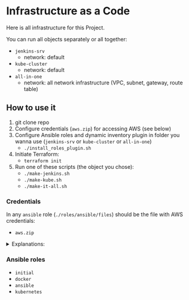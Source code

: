 # Infrastructure as a Code
Here is all infrastructure for this Project.

You can run all objects separately or all together:
- `jenkins-srv`
    - network: default
- `kube-cluster`
    - network: default 
- `all-in-one`
    - network: all network infrastructure (VPC, subnet, gateway, route table) 

## How to use it
1. git clone repo
2. Configure credentials (`aws.zip`) for accessing AWS (see below)
3. Configure Ansible roles and dynamic inventory plugin in folder you wanna use (`jenkins-srv` or `kube-cluster` or `all-in-one`)
    - `./install_roles_plugin.sh` 
4. Initiate Terraform: 
    - `terraform init`
6. Run one of these scripts (the object you chose):
    - `./make-jenkins.sh`
    - `./make-kube.sh`
    - `./make-it-all.sh`

### Credentials
In any `ansible` role (`./roles/ansible/files`) should be the file with AWS credentials:
- `aws.zip` 

<details>
<summary> Explanations: </summary>

Jenkins server use Ansible to deploy app into Kubernetes cluster.

Ansible for that use dynamic inventory. So the user `jenkins` should have `.aws` at his home dir to do that.

Ansible role `ansible` do it all automatically:
```
- name: Extract 'aws.zip' to Jenkins home dir
  become: yes
  unarchive:
    src: ../files/aws.zip
    dest: /home/jenkins
  when: not aws_creds.stat.exists
```
but it needs to have `aws.zip` file in its folder `files`.

Archive folder `.aws` from your home dir and put file `aws.zip` into any `ansible` role you use (`./roles/ansible/files`).

To get `.aws` folder use AWS CLI. To configure it, run: `aws configure`

You can choose credentials of any user you made in AWS (IAM). 

Permissions (policy): `AmazonEC2ReadOnlyAccess`
</details>

### Ansible roles
- `initial`
- `docker`
- `ansible`
- `kubernetes`
